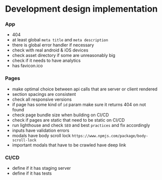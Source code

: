 # Development design implementation

### App
- 404
- at least global `meta title` and `meta description`
- there is global error handler if necessary
- check with real android & iOS devices
- check asset directory if some are unreasonably big
- check if it needs to have analytics
- has favicon.ico

### Pages
- make optimal choice between api calls that are server or client rendered
- section spacings are consistent
- check all responsive versions
- if page has some kind of `id` param make sure it returns 404 on not found
- check page bundle size when building on CI/CD
- check if pages are static that need to be static on CI/CD
- run lighthouse and check `SEO` and best `practices` and fix accordingly
- inputs have validation errors
- modals have body scroll lock `https://www.npmjs.com/package/body-scroll-lock`
- important modals that have to be crawled have deep link

### CI/CD
- define if it has staging server
- define if it has tests

